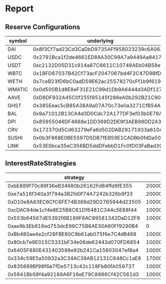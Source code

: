 # Report

## Reserve Configurations

| symbol | underlying | aToken | stableDebtToken | variableDebtToken | decimals | ltv | liquidationThreshold | liquidationBonus | reserveFactor | usageAsCollateralEnabled | borrowingEnabled | stableBorrowRateEnabled | interestRateStrategy | isActive | isFrozen | baseStableBorrowRate |
|---|---|---|---|---|---|---|---|---|---|---|---|---|---|---|---|---|
| DAI | 0x8f3Cf7ad23Cd3CaDbD9735AFf958023239c6A063 | 0x27F8D03b3a2196956ED754baDc28D73be8830A6e | 0x2238101B7014C279aaF6b408A284E49cDBd5DB55 | 0x75c4d1Fb84429023170086f06E682DcbBF537b7d | 18 | 7500 | 8000 | 10500 | 1000 | true | true | false | 0xbE889f70c89f36eB34680b26162Fd84ffd6fE355 | true | false | 39000000000000000000000000 |
| USDC | 0x2791Bca1f2de4661ED88A30C99A7a9449Aa84174 | 0x1a13F4Ca1d028320A707D99520AbFefca3998b7F | 0xdeb05676dB0DB85cecafE8933c903466Bf20C572 | 0x248960A9d75EdFa3de94F7193eae3161Eb349a12 | 6 | 8000 | 8500 | 10500 | 1000 | true | true | false | 0xe7a516f340a3f794a3B2fd0f74A7242b326b9f33 | true | false | 39000000000000000000000000 |
| USDT | 0xc2132D05D31c914a87C6611C10748AEb04B58e8F | 0x60D55F02A771d515e077c9C2403a1ef324885CeC | 0xe590cfca10e81FeD9B0e4496381f02256f5d2f61 | 0x8038857FD47108A07d1f6Bf652ef1cBeC279A2f3 | 6 | 0 | 0 | 0 | 1000 | false | true | false | 0xe7a516f340a3f794a3B2fd0f74A7242b326b9f33 | true | false | 35000000000000000000000000 |
| WBTC | 0x1BFD67037B42Cf73acF2047067bd4F2C47D9BfD6 | 0x5c2ed810328349100A66B82b78a1791B101C9D61 | 0x2551B15dB740dB8348bFaDFe06830210eC2c2F13 | 0xF664F50631A6f0D72ecdaa0e49b0c019Fa72a8dC | 8 | 7000 | 7500 | 11000 | 2000 | true | true | false | 0xD10e8A63EC6CfC6FE74B369d29D2765944d23505 | true | false | 30000000000000000000000000 |
| WETH | 0x7ceB23fD6bC0adD59E62ac25578270cFf1b9f619 | 0x28424507fefb6f7f8E9D3860F56504E4e5f5f390 | 0xc478cBbeB590C76b01ce658f8C4dda04f30e2C6f | 0xeDe17e9d79fc6f9fF9250D9EEfbdB88Cc18038b5 | 18 | 8000 | 8250 | 10500 | 1000 | true | true | false | 0xcDAC94de1cf4e8E25B6C61Df6481C344c5E88f44 | true | false | 30000000000000000000000000 |
| WMATIC | 0x0d500B1d8E8eF31E21C99d1Db9A6444d3ADf1270 | 0x8dF3aad3a84da6b69A4DA8aeC3eA40d9091B2Ac4 | 0xb9A6E29fB540C5F1243ef643EB39b0AcbC2e68E3 | 0x59e8E9100cbfCBCBAdf86b9279fa61526bBB8765 | 18 | 6500 | 7000 | 11000 | 2000 | true | true | false | 0x553b64567dE5392f6B189F6AC89581342DaD12F9 | true | false | 50000000000000000000000000 |
| AAVE | 0xD6DF932A45C0f255f85145f286eA0b292B21C90B | 0x1d2a0E5EC8E5bBDCA5CB219e649B565d8e5c3360 | 0x17912140e780B29Ba01381F088f21E8d75F954F9 | 0x1c313e9d0d826662F5CE692134D938656F681350 | 18 | 5000 | 6500 | 11000 | 0 | true | false | false | 0xae9b3Eb616ed753dcE96C75B6AE30A60Ff9290B4 | true | false | 30000000000000000000000000 |
| GHST | 0x385Eeac5cB85A38A9a07A70c73e0a3271CfB54A7 | 0x080b5BF8f360F624628E0fb961F4e67c9e3c7CF1 | 0x6A01Db46Ae51B19A6B85be38f1AA102d8735d05b | 0x36e988a38542C3482013Bb54ee46aC1fb1efedcd | 18 | 2500 | 4000 | 11250 | 2000 | true | false | false | 0xBb480ae4e2cf28FBE80C9b61ab075f6e7C4dB468 | true | true | 0 |
| BAL | 0x9a71012B13CA4d3D0Cdc72A177DF3ef03b0E76A3 | 0xc4195D4060DaEac44058Ed668AA5EfEc50D77ff6 | 0xbC30bbe0472E0E86b6f395f9876B950A13B23923 | 0x773E0e32e7b6a00b7cA9daa85dfba9D61B7f2574 | 18 | 2000 | 4500 | 11000 | 2000 | true | true | false | 0x80cb7e9E015C5331bF34e06de62443d070FD6654 | true | true | 0 |
| DPI | 0x85955046DF4668e1DD369D2DE9f3AEB98DD2A369 | 0x81fB82aAcB4aBE262fc57F06fD4c1d2De347D7B1 | 0xA742710c0244a8Ebcf533368e3f0B956B6E53F7B | 0x43150AA0B7e19293D935A412C8607f9172d3d3f3 | 18 | 2000 | 4500 | 11000 | 2000 | true | false | false | 0x6405F880E431403588e92b241Ca15603047ef8a4 | true | true | 0 |
| CRV | 0x172370d5Cd63279eFa6d502DAB29171933a610AF | 0x3Df8f92b7E798820ddcCA2EBEA7BAbda2c90c4aD | 0x807c97744e6C9452e7C2914d78f49d171a9974a0 | 0x780BbcBCda2cdb0d2c61fd9BC68c9046B18f3229 | 18 | 2000 | 4500 | 11000 | 2000 | true | true | false | 0x334c59E5a50932a3C34AC39AB12131C648Cc1aE8 | true | true | 0 |
| SUSHI | 0x0b3F868E0BE5597D5DB7fEB59E1CADBb0fdDa50a | 0x21eC9431B5B55c5339Eb1AE7582763087F98FAc2 | 0x7Ed588DCb30Ea11A54D8a5E9645960262A97cd54 | 0x9CB9fEaFA73bF392C905eEbf5669ad3d073c3DFC | 18 | 2000 | 4500 | 11000 | 3500 | true | false | false | 0x835699Bf98f6a7fDe5713c42c118Fb80fA059737 | true | true | 0 |
| LINK | 0x53E0bca35eC356BD5ddDFebbD1Fc0fD03FaBad39 | 0x0Ca2e42e8c21954af73Bc9af1213E4e81D6a669A | 0x9fb7F546E60DDFaA242CAeF146FA2f4172088117 | 0xCC71e4A38c974e19bdBC6C0C19b63b8520b1Bb09 | 18 | 5000 | 6500 | 10750 | 1000 | true | true | false | 0x5641Bb58f4a92188A6F16eE79C8886Cf42C561d3 | true | true | 0 |


## InterestRateStrategies

| strategy | getStableRateSlope1 | getStableRateSlope2 | getBaseVariableBorrowRate | getVariableRateSlope1 | getVariableRateSlope2 | optimalUtilizationRatio | excessUtilizationRatio |
|---|---|---|---|---|---|---|---|
| 0xbE889f70c89f36eB34680b26162Fd84ffd6fE355 | 20000000000000000000000000 | 750000000000000000000000000 | 0 | 40000000000000000000000000 | 750000000000000000000000000 | 800000000000000000000000000 | 200000000000000000000000000 |
| 0xe7a516f340a3f794a3B2fd0f74A7242b326b9f33 | 20000000000000000000000000 | 600000000000000000000000000 | 0 | 40000000000000000000000000 | 600000000000000000000000000 | 900000000000000000000000000 | 100000000000000000000000000 |
| 0xD10e8A63EC6CfC6FE74B369d29D2765944d23505 | 100000000000000000000000000 | 3000000000000000000000000000 | 0 | 80000000000000000000000000 | 3000000000000000000000000000 | 650000000000000000000000000 | 350000000000000000000000000 |
| 0xcDAC94de1cf4e8E25B6C61Df6481C344c5E88f44 | 100000000000000000000000000 | 1000000000000000000000000000 | 0 | 80000000000000000000000000 | 1000000000000000000000000000 | 650000000000000000000000000 | 350000000000000000000000000 |
| 0x553b64567dE5392f6B189F6AC89581342DaD12F9 | 100000000000000000000000000 | 3000000000000000000000000000 | 0 | 70000000000000000000000000 | 3000000000000000000000000000 | 450000000000000000000000000 | 550000000000000000000000000 |
| 0xae9b3Eb616ed753dcE96C75B6AE30A60Ff9290B4 | 0 | 0 | 0 | 0 | 0 | 450000000000000000000000000 | 550000000000000000000000000 |
| 0xBb480ae4e2cf28FBE80C9b61ab075f6e7C4dB468 | 100000000000000000000000000 | 3000000000000000000000000000 | 0 | 70000000000000000000000000 | 3000000000000000000000000000 | 450000000000000000000000000 | 550000000000000000000000000 |
| 0x80cb7e9E015C5331bF34e06de62443d070FD6654 | 100000000000000000000000000 | 3000000000000000000000000000 | 30000000000000000000000000 | 140000000000000000000000000 | 1500000000000000000000000000 | 800000000000000000000000000 | 200000000000000000000000000 |
| 0x6405F880E431403588e92b241Ca15603047ef8a4 | 100000000000000000000000000 | 3000000000000000000000000000 | 0 | 70000000000000000000000000 | 3000000000000000000000000000 | 450000000000000000000000000 | 550000000000000000000000000 |
| 0x334c59E5a50932a3C34AC39AB12131C648Cc1aE8 | 170000000000000000000000000 | 3000000000000000000000000000 | 30000000000000000000000000 | 140000000000000000000000000 | 3000000000000000000000000000 | 700000000000000000000000000 | 300000000000000000000000000 |
| 0x835699Bf98f6a7fDe5713c42c118Fb80fA059737 | 100000000000000000000000000 | 3000000000000000000000000000 | 0 | 70000000000000000000000000 | 3000000000000000000000000000 | 450000000000000000000000000 | 550000000000000000000000000 |
| 0x5641Bb58f4a92188A6F16eE79C8886Cf42C561d3 | 100000000000000000000000000 | 3000000000000000000000000000 | 0 | 70000000000000000000000000 | 3000000000000000000000000000 | 450000000000000000000000000 | 550000000000000000000000000 |


